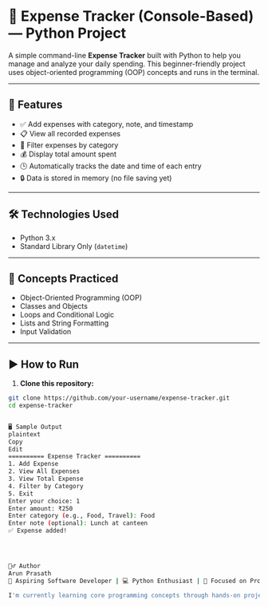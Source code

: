 # 💸 Expense Tracker (Console-Based) — Python Project

A simple command-line **Expense Tracker** built with Python to help you manage and analyze your daily spending. This beginner-friendly project uses object-oriented programming (OOP) concepts and runs in the terminal.

---

## 📌 Features

- ✅ Add expenses with category, note, and timestamp
- 📋 View all recorded expenses
- 📂 Filter expenses by category
- 💰 Display total amount spent
- 🕒 Automatically tracks the date and time of each entry
- 🔒 Data is stored in memory (no file saving yet)

---

## 🛠 Technologies Used

- Python 3.x
- Standard Library Only (`datetime`)

---

## 🧠 Concepts Practiced

- Object-Oriented Programming (OOP)
- Classes and Objects
- Loops and Conditional Logic
- Lists and String Formatting
- Input Validation

---

## ▶️ How to Run

1. **Clone this repository:**

```bash
git clone https://github.com/your-username/expense-tracker.git
cd expense-tracker


🖥️ Sample Output
plaintext
Copy
Edit
========== Expense Tracker ==========
1. Add Expense
2. View All Expenses
3. View Total Expense
4. Filter by Category
5. Exit
Enter your choice: 1
Enter amount: ₹250
Enter category (e.g., Food, Travel): Food
Enter note (optional): Lunch at canteen
✅ Expense added!




🙋‍♂️ Author
Arun Prasath
📍 Aspiring Software Developer | 💻 Python Enthusiast | 🎯 Focused on Problem-Solving and Practical Applications

I'm currently learning core programming concepts through hands-on projects in Python. This project marks my first step toward building real-world solutions using code. I'm passionate about continuous learning, clean code, and developing tools that make everyday tasks easier.
